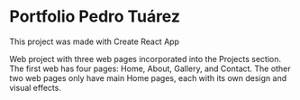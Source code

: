 # Portfolio Pedro Tuárez

This project was made with Create React App

Web project with three web pages incorporated into the Projects section. 
The first web has four pages: Home, About, Gallery, and Contact. 
The other two web pages only have main Home pages, 
each with its own design and visual effects.
